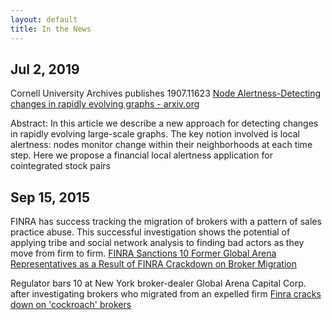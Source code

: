 ```yaml
---
layout: default
title: In the News
---
```

## Jul 2, 2019
Cornell University Archives publishes
1907.11623 [Node Alertness-Detecting changes in rapidly evolving graphs - arxiv.org](https://arxiv.org/abs/1907.11623)

Abstract: In this article we describe a new approach for detecting changes in rapidly evolving large-scale graphs. 
The key notion involved is local alertness: nodes monitor change within their neighborhoods at each time step. 
Here we propose a financial local alertness application for cointegrated stock pairs
## Sep 15, 2015
FINRA has success tracking the migration of brokers with a pattern of sales practice abuse.  This successful investigation shows the potential of applying tribe and social network analysis to finding bad actors as they move from firm to firm.
[FINRA Sanctions 10 Former Global Arena Representatives as a Result of FINRA Crackdown on Broker Migration](http://www.finra.org/newsroom/2015/finra-sanctions-10-former-global-arena-representatives-result-finra-crackdown-broker)
 
Regulator bars 10 at New York broker-dealer Global Arena Capital Corp. after investigating brokers who migrated from an expelled firm 
[Finra cracks down on 'cockroach' brokers](http://www.investmentnews.com/article/20150915/FREE/150919947/finra-cracks-down-on-cockroach-brokers)

